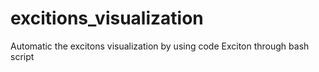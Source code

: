 # excitions_visualization
Automatic the excitons visualization by using code Exciton through bash script

